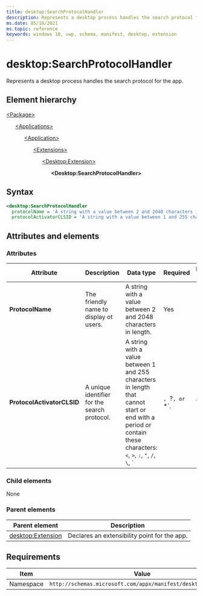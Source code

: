 ```yaml
---
title: desktop:SearchProtocolHandler
description: Represents a desktop process handles the search protocol for the app.
ms.date: 05/10/2021
ms.topic: reference
keywords: windows 10, uwp, schema, manifest, desktop, extension 
---
```


# desktop:SearchProtocolHandler

Represents a desktop process handles the search protocol for the app.

## Element hierarchy

[\<Package\>](element-package.md)

&nbsp;&nbsp;&nbsp;&nbsp;&nbsp;&nbsp;[\<Applications\>](element-applications.md)

&nbsp;&nbsp;&nbsp;&nbsp;&nbsp;&nbsp;&nbsp;&nbsp;&nbsp;&nbsp;&nbsp;&nbsp;[\<Application\>](element-application.md)

&nbsp;&nbsp;&nbsp;&nbsp;&nbsp;&nbsp;&nbsp;&nbsp;&nbsp;&nbsp;&nbsp;&nbsp;&nbsp;&nbsp;&nbsp;&nbsp;&nbsp;&nbsp;[\<Extensions\>](element-1-extensions.md)

&nbsp;&nbsp;&nbsp;&nbsp;&nbsp;&nbsp;&nbsp;&nbsp;&nbsp;&nbsp;&nbsp;&nbsp;&nbsp;&nbsp;&nbsp;&nbsp;&nbsp;&nbsp;&nbsp;&nbsp;&nbsp;&nbsp;&nbsp;&nbsp;[\<Desktop:Extension\>](element-desktop-extension.md)

&nbsp;&nbsp;&nbsp;&nbsp;&nbsp;&nbsp;&nbsp;&nbsp;&nbsp;&nbsp;&nbsp;&nbsp;&nbsp;&nbsp;&nbsp;&nbsp;&nbsp;&nbsp;&nbsp;&nbsp;&nbsp;&nbsp;&nbsp;&nbsp;&nbsp;&nbsp;&nbsp;&nbsp;&nbsp;&nbsp;**\<Desktop:SearchProtocolHandler\>**

## Syntax

```xml
<desktop:SearchProtocolHandler
  protocolName = 'A string with a value between 2 and 2048 characters in length.'
  protocolActivatorCLSID = 'A string with a value between 1 and 255 characters in length that cannot start or end with a period or contain these characters: <, >, :, ", /, \, |, ?, or *.' />
```

## Attributes and elements

### Attributes

| Attribute | Description | Data type | Required | Default value |
|-|-|-|-|-|
| **ProtocolName** | The friendly name to display ot users. | A string with a value between 2 and 2048 characters in length. | Yes |  |
| **ProtocolActivatorCLSID** | A unique identifier for the search protocol. | A string with a value between 1 and 255 characters in length that cannot start or end with a period or contain these characters: `<`, `>`, `:`, `"`, `/`, `\`, `|`, `?`, or `*`. | Yes |  |

### Child elements

None

### Parent elements

| Parent element | Description |
|-|-|
| [desktop:Extension](element-desktop-extension.md) | Declares an extensibility point for the app. |

## Requirements

| Item  | Value  |
|--|--|
| Namespace | `http://schemas.microsoft.com/appx/manifest/desktop/windows10` |
